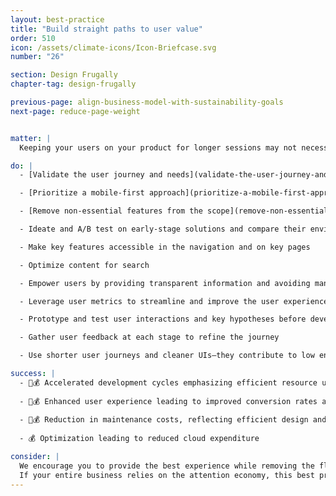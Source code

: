 ```yaml
---
layout: best-practice
title: "Build straight paths to user value"
order: 510
icon: /assets/climate-icons/Icon-Briefcase.svg
number: "26"

section: Design Frugally
chapter-tag: design-frugally

previous-page: align-business-model-with-sustainability-goals
next-page: reduce-page-weight


matter: |
  Keeping your users on your product for longer sessions may not necessarily translate into better business results—they may get lost or distracted and leave. What’s certain, though, is that the longer they use it, the more greenhouse gasses releases are generated through energy use and data processing. The good news? You don’t have to choose between user needs and sustainability. Designing just enough to meet user needs keeps things clear and focused, which users love—and it’s leaner and greener too. Cut the fluff, keep it short and sweet!

do: |
  - [Validate the user journey and needs](validate-the-user-journey-and-needs)

  - [Prioritize a mobile-first approach](prioritize-a-mobile-first-approach)

  - [Remove non-essential features from the scope](remove-non-essential-features-from-the-scope)

  - Ideate and A/B test on early-stage solutions and compare their environmental impact

  - Make key features accessible in the navigation and on key pages

  - Optimize content for search

  - Empower users by providing transparent information and avoiding manipulative dark patterns to encourage them to make informed decisions and reduce their environmental impact.

  - Leverage user metrics to streamline and improve the user experience

  - Prototype and test user interactions and key hypotheses before development

  - Gather user feedback at each stage to refine the journey

  - Use shorter user journeys and cleaner UIs—they contribute to low energy use, low data storage, fewer page loads, and fewer opportunities to overuse features and functionalities, while also improving performance through faster response times

success: |
  - 🧑💰 Accelerated development cycles emphasizing efficient resource use
  
  - 🧑💰 Enhanced user experience leading to improved conversion rates and overall satisfaction
  
  - 🧑💰 Reduction in maintenance costs, reflecting efficient design and execution
  
  - 💰 Optimization leading to reduced cloud expenditure

consider: |
  We encourage you to provide the best experience while removing the fluff that doesn’t serve the brand or the business. [Reuse and recycle](reuse-and-recycle) existing features can help you avoid reinventing the wheel and reduce your scope.
  If your entire business relies on the attention economy, this best practice might not be as easy as it is for other businesses or products, but there are still some valuable takeaways you could implement to streamline your user experience.
---
```

